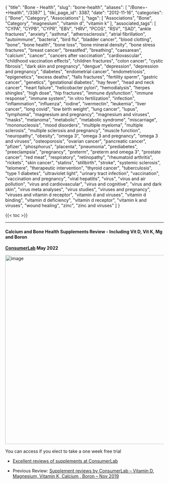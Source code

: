 {
    "title": "Bone - Health",
    "slug": "bone-health",
    "aliases": [
        "/Bone+-+Health",
        "/3387"
    ],
    "tiki_page_id": 3387,
    "date": "2012-11-16",
    "categories": [
        "Bone",
        "Category",
        "Associations"
    ],
    "tags": [
        "Associations",
        "Bone",
        "Category",
        "magnesium",
        "vitamin d",
        "vitamin k"
    ],
    "associated_tags": [
        "CYPA",
        "CYPB",
        "CYPR",
        "EBV",
        "HRV",
        "PCOS",
        "RSV",
        "SAD",
        "ankle fractures",
        "anxiety",
        "asthma",
        "atherosclerosis",
        "atrial fibrillation",
        "autoimmune",
        "bacteria",
        "bird flu",
        "bladder cancer",
        "blood clotting",
        "bone",
        "bone health",
        "bone loss",
        "bone mineral density",
        "bone stress fractures",
        "breast cancer",
        "breastfed",
        "breathing",
        "caesarean",
        "calcium",
        "cancer",
        "cancers after vaccination",
        "cardiovascular",
        "childhood vaccination effects",
        "children fractures",
        "colon cancer",
        "cystic fibrosis",
        "dark skin and pregnancy",
        "dengue",
        "depression",
        "depression and pregnancy",
        "diabetes",
        "endometrial cancer",
        "endometriosis",
        "epigenetics",
        "excess deaths",
        "falls fractures",
        "fertility sperm",
        "gastric cancer",
        "genetics",
        "gestational diabetes",
        "hay fever",
        "head and neck cancer",
        "heart failure",
        "helicobacter pylori",
        "hemodialysis",
        "herpes shingles",
        "high dose",
        "hip fractures",
        "immune dysfunction",
        "immune response",
        "immune system",
        "in vitro fertilization",
        "infection",
        "inflammation",
        "influenza",
        "iodine",
        "ivermectin",
        "leukemia",
        "liver cancer",
        "long covid",
        "low birth weight",
        "lung cancer",
        "lupus",
        "lymphoma",
        "magnesium and pregnancy",
        "magnesium and viruses",
        "masks",
        "melanoma",
        "metabolic",
        "metabolic syndrome",
        "miscarriage",
        "mononucleosis",
        "mood disorders",
        "multiple myeloma",
        "multiple sclerosis",
        "multiple sclerosis and pregnancy",
        "muscle function",
        "neuropathy",
        "obesity",
        "omega 3",
        "omega 3 and pregnancy",
        "omega 3 and viruses",
        "osteoporosis",
        "ovarian cancer",
        "pancreatic cancer",
        "pfizer",
        "phosphorus",
        "placenta",
        "pneumonia",
        "prediabetes",
        "preeclampsia",
        "pregnancy",
        "preterm",
        "preterm and omega 3",
        "prostate cancer",
        "red meat",
        "respiratory",
        "retinopathy",
        "rheumatoid arthritis",
        "rickets",
        "skin cancer",
        "statins",
        "stillbirth",
        "stroke",
        "systemic sclerosis",
        "telomere",
        "therapeutic intervention",
        "thyroid cancer",
        "tuberculosis",
        "type 1 diabetes",
        "ultraviolet light",
        "urinary tract infection",
        "vaccination",
        "vaccination and pregnancy",
        "viral hepatitis",
        "virus",
        "virus and air pollution",
        "virus and cardiovascular",
        "virus and cognitive",
        "virus and dark skin",
        "virus meta analyses",
        "virus studies",
        "viruses and pregnancy",
        "viruses and vitamin d receptor",
        "vitamin d and viruses",
        "vitamin d binding",
        "vitamin d deficiency",
        "vitamin d receptor",
        "vitamin k and viruses",
        "wound healing",
        "zinc",
        "zinc and viruses"
    ]
}


{{< toc >}} 

---

#### Calcium and Bone Health Supplements Review - Including Vit D, Vit K, Mg and Boron

 **[ConsumerLab](https://www.consumerlab.com/reviews/bone-supplements-calcium-with-vitamin-d-k-magnesium/calcium/?j=3004340&sfmc_sub=4618332&l=529_HTML&u=31627246&mid=7276525&jb=14001&utm_medium=email&utm_source=exacttarget&utm_campaign=newsletter&utm_term=&utm_content=vit_d_omega_member_de_send) May 2022** 

<img src="https://d378j1rmrlek7x.cloudfront.net/attachments/jpeg/bone-supplements-cl.jpg" alt="image" width="600">

You can access if you elect to take a one week free trial

* [Excellent reviews of supplements at ConsumerLab](/tags/excellent-reviews-of-supplements-at-consumerlab.html)

* Previous Review: [Supplement reviews by ConsumerLab – Vitamin D, Magnesium, Vitamin K, Calcium , Boron – Nov 2019](/tags/supplement-reviews-by-consumerlab-vitamin-d-magnesium-vitamin-k-calcium-boron-nov-2019.html)